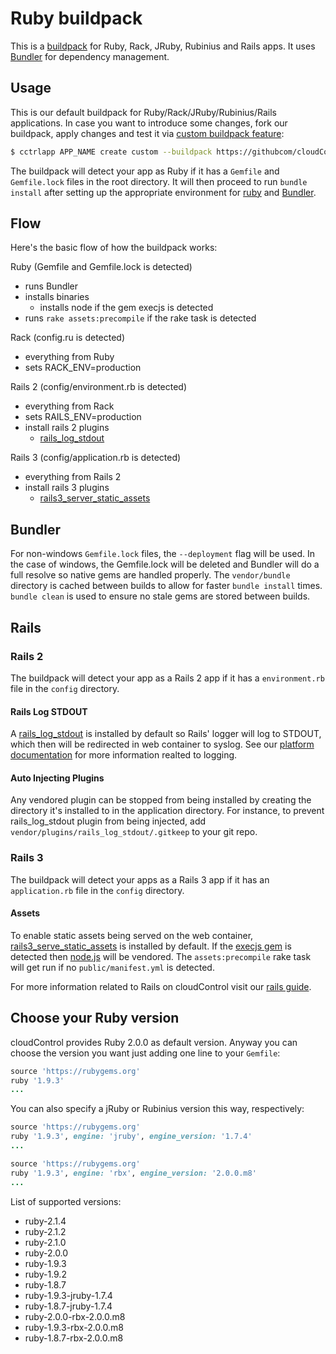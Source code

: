 Ruby buildpack
==============

This is a [buildpack](https://www.cloudcontrol.com/dev-center/Platform%20Documentation#buildpacks-and-the-procfile) for Ruby, Rack, JRuby, Rubinius and Rails apps. It uses [Bundler](http://gembundler.com) for dependency management.

Usage
-----

This is our default buildpack for Ruby/Rack/JRuby/Rubinius/Rails applications. In case you want to introduce some changes, fork our buildpack, apply changes and test it via [custom buildpack feature](https://www.cloudcontrol.com/dev-center/Guides/Third-Party%20Buildpacks/Third-Party%20Buildpacks):

~~~bash
$ cctrlapp APP_NAME create custom --buildpack https://githubcom/cloudControl/buildpack-ruby.git
~~~

The buildpack will detect your app as Ruby if it has a `Gemfile` and `Gemfile.lock` files in the root directory. It will then proceed to run `bundle install` after setting up the appropriate environment for [ruby](http://ruby-lang.org) and [Bundler](http://gembundler.com).

Flow
----

Here's the basic flow of how the buildpack works:

Ruby (Gemfile and Gemfile.lock is detected)

* runs Bundler
* installs binaries
  * installs node if the gem execjs is detected
* runs `rake assets:precompile` if the rake task is detected

Rack (config.ru is detected)

* everything from Ruby
* sets RACK_ENV=production

Rails 2 (config/environment.rb is detected)

* everything from Rack
* sets RAILS_ENV=production
* install rails 2 plugins
  * [rails_log_stdout](http://github.com/ddollar/rails_log_stdout)

Rails 3 (config/application.rb is detected)

* everything from Rails 2
* install rails 3 plugins
  * [rails3_server_static_assets](https://githubcom/pedro/rails3_serve_static_assets)

Bundler
-------

For non-windows `Gemfile.lock` files, the `--deployment` flag will be used. In the case of windows, the Gemfile.lock will be deleted and Bundler will do a full resolve so native gems are handled properly. The `vendor/bundle` directory is cached between builds to allow for faster `bundle install` times. `bundle clean` is used to ensure no stale gems are stored between builds.

Rails
-------

### Rails 2

The buildpack will detect your app as a Rails 2 app if it has a `environment.rb` file in the `config`  directory.

#### Rails Log STDOUT

A [rails_log_stdout](http://github.com/ddollar/rails_log_stdout) is installed by default so Rails' logger will log to STDOUT, which then will be redirected in web container to syslog. See our [platform documentation](https://www.cloudcontrol.com/dev-center/Platform%20Documentation#logging) for more information realted to logging.

#### Auto Injecting Plugins

Any vendored plugin can be stopped from being installed by creating the directory it's installed to in the application directory. For instance, to prevent rails_log_stdout plugin from being injected, add `vendor/plugins/rails_log_stdout/.gitkeep` to your git repo.

### Rails 3

The buildpack will detect your apps as a Rails 3 app if it has an `application.rb` file in the `config` directory.

#### Assets

To enable static assets being served on the web container, [rails3_serve_static_assets](http://github.com/pedro/rails3_serve_static_assets) is installed by default. If the [execjs gem](http://github.com/sstephenson/execjs) is detected then [node.js](http://github.com/joyent/node) will be vendored. The `assets:precompile` rake task will get run if no `public/manifest.yml` is detected.

For more information related to Rails on cloudControl visit our [rails guide](https://www.cloudcontrol.com/dev-center/Guides/Ruby/RailsNotes).

Choose your Ruby version
------------------

cloudControl provides Ruby 2.0.0 as default version. Anyway you can choose the version you want just adding one line to your `Gemfile`:


```ruby
source 'https://rubygems.org'
ruby '1.9.3'
...
```

You can also specify a jRuby or Rubinius version this way, respectively:

```ruby
source 'https://rubygems.org'
ruby '1.9.3', engine: 'jruby', engine_version: '1.7.4'
...
```

```ruby
source 'https://rubygems.org'
ruby '1.9.3', engine: 'rbx', engine_version: '2.0.0.m8'
...
```

List of supported versions:

- ruby-2.1.4
- ruby-2.1.2
- ruby-2.1.0
- ruby-2.0.0
- ruby-1.9.3
- ruby-1.9.2
- ruby-1.8.7
- ruby-1.9.3-jruby-1.7.4
- ruby-1.8.7-jruby-1.7.4
- ruby-2.0.0-rbx-2.0.0.m8
- ruby-1.9.3-rbx-2.0.0.m8
- ruby-1.8.7-rbx-2.0.0.m8
